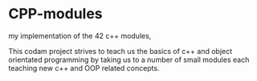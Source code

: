 # CPP-modules
my implementation of the 42 c++ modules,

This codam project strives to teach us the basics of c++ and object orientated programming by taking us to a number of small modules each teaching new c++ and OOP related concepts.


